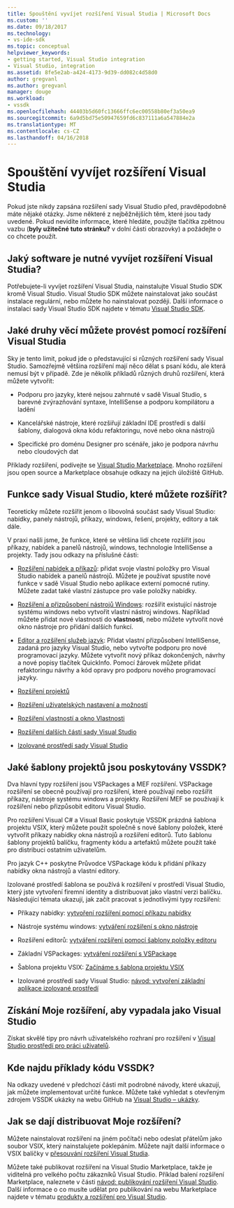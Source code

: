 ```yaml
---
title: Spouštění vyvíjet rozšíření Visual Studia | Microsoft Docs
ms.custom: ''
ms.date: 09/18/2017
ms.technology:
- vs-ide-sdk
ms.topic: conceptual
helpviewer_keywords:
- getting started, Visual Studio integration
- Visual Studio, integration
ms.assetid: 8fe5e2ab-a424-4173-9d39-dd082c4d58d0
author: gregvanl
ms.author: gregvanl
manager: douge
ms.workload:
- vssdk
ms.openlocfilehash: 44403b5d60fc13666ffc6ec00558b80ef3a50ea9
ms.sourcegitcommit: 6a9d5bd75e50947659fd6c837111a6a547884e2a
ms.translationtype: MT
ms.contentlocale: cs-CZ
ms.lasthandoff: 04/16/2018
---
```

# <a name="starting-to-develop-visual-studio-extensions"></a>Spouštění vyvíjet rozšíření Visual Studia
Pokud jste nikdy zapsána rozšíření sady Visual Studio před, pravděpodobně máte nějaké otázky. Jsme některé z nejběžnějších těm, které jsou tady uvedené. Pokud nevidíte informace, které hledáte, použijte tlačítka zpětnou vazbu (**byly užitečné tuto stránku?** v dolní části obrazovky) a požádejte o co chcete použít.  
  
## <a name="what-software-do-i-need-to-develop-visual-studio-extensions"></a>Jaký software je nutné vyvíjet rozšíření Visual Studia?  
 Potřebujete-li vyvíjet rozšíření Visual Studia, nainstalujte Visual Studio SDK kromě Visual Studio. Visual Studio SDK můžete nainstalovat jako součást instalace regulární, nebo můžete ho nainstalovat později. Další informace o instalaci sady Visual Studio SDK najdete v tématu [Visual Studio SDK](../extensibility/visual-studio-sdk.md).  
  
## <a name="what-kinds-of-things-can-i-do-with-visual-studio-extensions"></a>Jaké druhy věcí můžete provést pomocí rozšíření Visual Studia  
 Sky je tento limit, pokud jde o představující si různých rozšíření sady Visual Studio. Samozřejmě většina rozšíření mají něco dělat s psaní kódu, ale která nemusí být v případě. Zde je několik příkladů různých druhů rozšíření, která můžete vytvořit:  
  
-   Podporu pro jazyky, které nejsou zahrnuté v sadě Visual Studio, s barevné zvýrazňování syntaxe, IntelliSense a podporu kompilátoru a ladění  
  
-   Kancelářské nástroje, které rozšiřují základní IDE prostředí s další šablony, dialogová okna kódu refaktoringu, nové nebo okna nástrojů  
  
-   Specifické pro doménu Designer pro scénáře, jako je podpora návrhu nebo cloudových dat  
  
 Příklady rozšíření, podívejte se [Visual Studio Marketplace](https://marketplace.visualstudio.com/vs). Mnoho rozšíření jsou open source a Marketplace obsahuje odkazy na jejich úložiště GitHub. 
  
## <a name="which-visual-studio-features-can-i-extend"></a>Funkce sady Visual Studio, které můžete rozšířit?  
 Teoreticky můžete rozšířit jenom o libovolná součást sady Visual Studio: nabídky, panely nástrojů, příkazy, windows, řešení, projekty, editory a tak dále.  
  
 V praxi našli jsme, že funkce, které se většina lidí chcete rozšířit jsou příkazy, nabídek a panelů nástrojů, windows, technologie IntelliSense a projekty. Tady jsou odkazy na příslušné části:  
  
-   [Rozšíření nabídek a příkazů](../extensibility/extending-menus-and-commands.md): přidat svoje vlastní položky pro Visual Studio nabídek a panelů nástrojů. Můžete je používat spustíte nové funkce v sadě Visual Studio nebo aplikace externí pomocné rutiny. Můžete zadat také vlastní zástupce pro vaše položky nabídky.  
  
-   [Rozšíření a přizpůsobení nástrojů Windows](../extensibility/extending-and-customizing-tool-windows.md): rozšířit existující nástroje systému windows nebo vytvořit vlastní nástroj windows. Například můžete přidat nové vlastnosti do **vlastnosti**, nebo můžete vytvořit nové okno nástroje pro přidání dalších funkcí.  
  
-   [Editor a rozšíření služeb jazyk](../extensibility/editor-and-language-service-extensions.md): Přidat vlastní přizpůsobení IntelliSense, zadaná pro jazyky Visual Studio, nebo vytvořte podporu pro nové programovací jazyky. Můžete vytvořit nový příkaz dokončených, návrhy a nové popisy tlačítek QuickInfo. Pomocí žárovek můžete přidat refaktoringu návrhy a kód opravy pro podporu nového programovací jazyky.  
  
-   [Rozšíření projektů](../extensibility/extending-projects.md)  
  
-   [Rozšíření uživatelských nastavení a možností](../extensibility/extending-user-settings-and-options.md)  
  
-   [Rozšíření vlastností a okno Vlastnosti](../extensibility/extending-properties-and-the-property-window.md)  
  
-   [Rozšíření dalších částí sady Visual Studio](../extensibility/extending-other-parts-of-visual-studio.md)  
  
-   [Izolované prostředí sady Visual Studio](../extensibility/visual-studio-isolated-shell.md)  
  
##  <a name="BKMK_ProjectTemplate"></a> Jaké šablony projektů jsou poskytovány VSSDK?  
 Dva hlavní typy rozšíření jsou VSPackages a MEF rozšíření. VSPackage rozšíření se obecně používají pro rozšíření, které používají nebo rozšířit příkazy, nástroje systému windows a projekty. Rozšíření MEF se používají k rozšíření nebo přizpůsobit editoru Visual Studio.  
  
 Pro rozšíření Visual C# a Visual Basic poskytuje VSSDK prázdná šablona projektu VSIX, který můžete použít společně s nové šablony položek, které vytvořit příkazy nabídky okna nástrojů a rozšíření editorů. Tuto šablonu šablony projektů balíčku, fragmenty kódu a artefaktů můžete použít také pro distribuci ostatním uživatelům.  
  
 Pro jazyk C++ poskytne Průvodce VSPackage kódu k přidání příkazy nabídky okna nástrojů a vlastní editory.  
  
 Izolované prostředí šablona se používá k rozšíření v prostředí Visual Studio, který jste vytvoření firemní identity a distribuovat jako vlastní verzi balíčku. Následující témata ukazují, jak začít pracovat s jednotlivými typy rozšíření:  
  
-   Příkazy nabídky: [vytvoření rozšíření pomocí příkazu nabídky](../extensibility/creating-an-extension-with-a-menu-command.md)  
  
-   Nástroje systému windows: [vytváření rozšíření s okno nástroje](../extensibility/creating-an-extension-with-a-tool-window.md)  
  
-   Rozšíření editorů: [vytváření rozšíření pomocí šablony položky editoru](../extensibility/creating-an-extension-with-an-editor-item-template.md)  
  
-   Základní VSPackages: [vytváření rozšíření s VSPackage](../extensibility/creating-an-extension-with-a-vspackage.md)  
  
-   Šablona projektu VSIX: [Začínáme s šablona projektu VSIX](../extensibility/getting-started-with-the-vsix-project-template.md)  
  
-   Izolované prostředí sady Visual Studio: [návod: vytvoření základní aplikace izolované prostředí](../extensibility/walkthrough-creating-a-basic-isolated-shell-application.md)  
  
## <a name="how-do-i-get-my-extension-to-look-like-visual-studio"></a>Získání Moje rozšíření, aby vypadala jako Visual Studio  
 Získat skvělé tipy pro návrh uživatelského rozhraní pro rozšíření v [Visual Studio prostředí pro práci uživatelů](../extensibility/ux-guidelines/visual-studio-user-experience-guidelines.md).  
  
## <a name="where-can-i-find-examples-of-vssdk-code"></a>Kde najdu příklady kódu VSSDK?  
 Na odkazy uvedené v předchozí části mít podrobné návody, které ukazují, jak můžete implementovat určité funkce. Můžete také vyhledat s otevřeným zdrojem VSSDK ukázky na webu GitHub na [Visual Studio – ukázky](https://github.com/Microsoft/VSSDK-Extensibility-Samples).  
  
## <a name="how-can-i-distribute-my-extension"></a>Jak se dají distribuovat Moje rozšíření?  
 Můžete nainstalovat rozšíření na jiném počítači nebo odeslat přátelům jako soubor VSIX, který nainstalujete poklepáním. Můžete najít další informace o VSIX balíčky v [přesouvání rozšíření Visual Studia](../extensibility/shipping-visual-studio-extensions.md).  
  
 Můžete také publikovat rozšíření na Visual Studio Marketplace, takže je viditelná pro velkého počtu zákazníků Visual Studio. Příklad balení rozšíření Marketplace, naleznete v části [návod: publikování rozšíření Visual Studio](../extensibility/walkthrough-publishing-a-visual-studio-extension.md). Další informace o co musíte udělat pro publikování na webu Marketplace najdete v tématu [produkty a rozšíření pro Visual Studio](/vsts/integrate/ide/extensions/overview).

